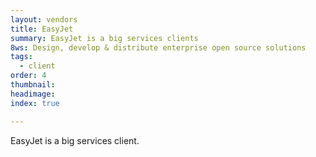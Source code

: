 ```yaml
---
layout: vendors
title: EasyJet
summary: EasyJet is a big services clients
8ws: Design, develop & distribute enterprise open source solutions
tags:
  - client
order: 4
thumbnail:
headimage:
index: true

---
```


EasyJet is a big services client.
